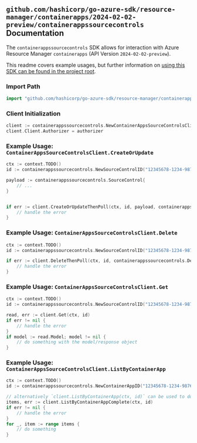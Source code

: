 
## `github.com/hashicorp/go-azure-sdk/resource-manager/containerapps/2024-02-02-preview/containerappssourcecontrols` Documentation

The `containerappssourcecontrols` SDK allows for interaction with Azure Resource Manager `containerapps` (API Version `2024-02-02-preview`).

This readme covers example usages, but further information on [using this SDK can be found in the project root](https://github.com/hashicorp/go-azure-sdk/tree/main/docs).

### Import Path

```go
import "github.com/hashicorp/go-azure-sdk/resource-manager/containerapps/2024-02-02-preview/containerappssourcecontrols"
```


### Client Initialization

```go
client := containerappssourcecontrols.NewContainerAppsSourceControlsClientWithBaseURI("https://management.azure.com")
client.Client.Authorizer = authorizer
```


### Example Usage: `ContainerAppsSourceControlsClient.CreateOrUpdate`

```go
ctx := context.TODO()
id := containerappssourcecontrols.NewSourceControlID("12345678-1234-9876-4563-123456789012", "example-resource-group", "containerAppName", "sourceControlName")

payload := containerappssourcecontrols.SourceControl{
	// ...
}


if err := client.CreateOrUpdateThenPoll(ctx, id, payload, containerappssourcecontrols.DefaultCreateOrUpdateOperationOptions()); err != nil {
	// handle the error
}
```


### Example Usage: `ContainerAppsSourceControlsClient.Delete`

```go
ctx := context.TODO()
id := containerappssourcecontrols.NewSourceControlID("12345678-1234-9876-4563-123456789012", "example-resource-group", "containerAppName", "sourceControlName")

if err := client.DeleteThenPoll(ctx, id, containerappssourcecontrols.DefaultDeleteOperationOptions()); err != nil {
	// handle the error
}
```


### Example Usage: `ContainerAppsSourceControlsClient.Get`

```go
ctx := context.TODO()
id := containerappssourcecontrols.NewSourceControlID("12345678-1234-9876-4563-123456789012", "example-resource-group", "containerAppName", "sourceControlName")

read, err := client.Get(ctx, id)
if err != nil {
	// handle the error
}
if model := read.Model; model != nil {
	// do something with the model/response object
}
```


### Example Usage: `ContainerAppsSourceControlsClient.ListByContainerApp`

```go
ctx := context.TODO()
id := containerappssourcecontrols.NewContainerAppID("12345678-1234-9876-4563-123456789012", "example-resource-group", "containerAppName")

// alternatively `client.ListByContainerApp(ctx, id)` can be used to do batched pagination
items, err := client.ListByContainerAppComplete(ctx, id)
if err != nil {
	// handle the error
}
for _, item := range items {
	// do something
}
```
